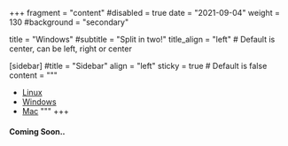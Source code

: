 
+++
fragment = "content"
#disabled = true
date = "2021-09-04"
weight = 130
#background = "secondary"

title = "Windows"
#subtitle = "Split in two!"
title_align = "left" # Default is center, can be left, right or center

[sidebar]
  #title = "Sidebar"
  align = "left"
  sticky = true # Default is false
  content = """
* [Linux](../linux)
* [Windows](../windows)
* [Mac](../mac)
"""
+++

#### Coming Soon..
